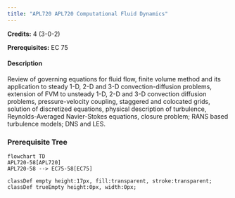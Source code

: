 ```yaml
---
title: "APL720 APL720 Computational Fluid Dynamics"
---
```

**Credits:** 4 (3-0-2)

**Prerequisites:** EC 75

#### Description
Review of governing equations for fluid flow, finite volume method and its application to steady 1-D, 2-D and 3-D convection-diffusion problems, extension of FVM to unsteady 1-D, 2-D and 3-D convection diffusion problems, pressure-velocity coupling, staggered and colocated grids, solution of discretized equations, physical description of turbulence, Reynolds-Averaged Navier-Stokes equations, closure problem; RANS based turbulence models; DNS and LES.

### Prerequisite Tree

```mermaid
flowchart TD
APL720-58[APL720]
APL720-58 --> EC75-58[EC75]

classDef empty height:17px, fill:transparent, stroke:transparent;
classDef trueEmpty height:0px, width:0px;
```